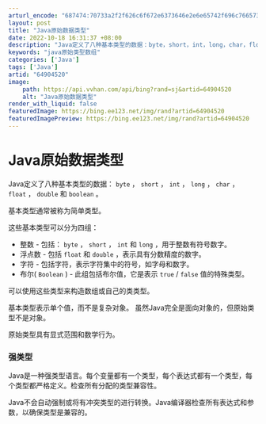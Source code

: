 ```yaml
---
arturl_encode: "687474:70733a2f2f626c6f672e6373646e2e6e65742f696c76657374:2f61727469636c652f64657461696c732f3634393034353230"
layout: post
title: "Java原始数据类型"
date: 2022-10-18 16:31:37 +08:00
description: "Java定义了八种基本类型的数据：byte，short，int，long，char，float，do"
keywords: "java原始类型数组"
categories: ['Java']
tags: ['Java']
artid: "64904520"
image:
    path: https://api.vvhan.com/api/bing?rand=sj&artid=64904520
    alt: "Java原始数据类型"
render_with_liquid: false
featuredImage: https://bing.ee123.net/img/rand?artid=64904520
featuredImagePreview: https://bing.ee123.net/img/rand?artid=64904520
---
```


# Java原始数据类型

Java定义了八种基本类型的数据：
`byte`
，
`short`
，
`int`
，
`long`
，
`char`
，
`float`
，
`double`
和
`boolean`
。

基本类型通常被称为简单类型。
  
这些基本类型可以分为四组：

* 整数 - 包括：
  `byte`
  ，
  `short`
  ，
  `int`
  和
  `long`
  ，用于整数有符号数字。
* 浮点数 - 包括
  `float`
  和
  `double`
  ，表示具有分数精度的数字。
* 字符 - 包括字符，表示字符集中的符号，如字母和数字。
* 布尔(
  `Boolean`
  ) - 此组包括布尔值，它是表示
  `true`
  /
  `false`
  值的特殊类型。

可以使用这些类型来构造数组或自己的类类型。
  
基本类型表示单个值，而不是复杂对象。 虽然Java完全是面向对象的，但原始类型不是对象。
  
原始类型具有显式范围和数学行为。

### 强类型

Java是一种强类型语言。每个变量都有一个类型，每个表达式都有一个类型，每个类型都严格定义。检查所有分配的类型兼容性。

Java不会自动强制或将有冲突类型的进行转换。Java编译器检查所有表达式和参数，以确保类型是兼容的。
